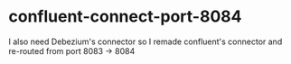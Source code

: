 # confluent-connect-port-8084

I also need Debezium's connector so I remade confluent's connector and re-routed from port 8083 -> 8084
